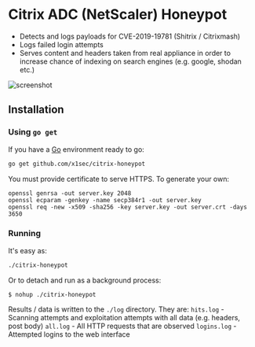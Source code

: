 # Citrix ADC (NetScaler) Honeypot
- Detects and logs payloads for CVE-2019-19781 (Shitrix / Citrixmash)
- Logs failed login attempts
- Serves content and headers taken from real appliance in order to increase chance of indexing on search engines (e.g. google, shodan etc.)

![screenshot](https://github.com/x1sec/citrix-honeypot/blob/master/img/screenshot.png)

## Installation
### Using `go get`

If you have a [Go](https://golang.org/) environment ready to go:

```bash
go get github.com/x1sec/citrix-honeypot
```

You must provide certificate to serve HTTPS. To generate your own:
```
openssl genrsa -out server.key 2048
openssl ecparam -genkey -name secp384r1 -out server.key
openssl req -new -x509 -sha256 -key server.key -out server.crt -days 3650
```

### Running

It's easy as:
```bash
./citrix-honeypot
```

Or to detach and run as a background process:
```
$ nohup ./citrix-honeypot
```

Results / data is written to the `./log` directory. They are:
`hits.log` - Scanning attempts and exploitation attempts with all data (e.g. headers, post body)
`all.log` - All HTTP requests that are observed
`logins.log` - Attempted logins to the web interface
